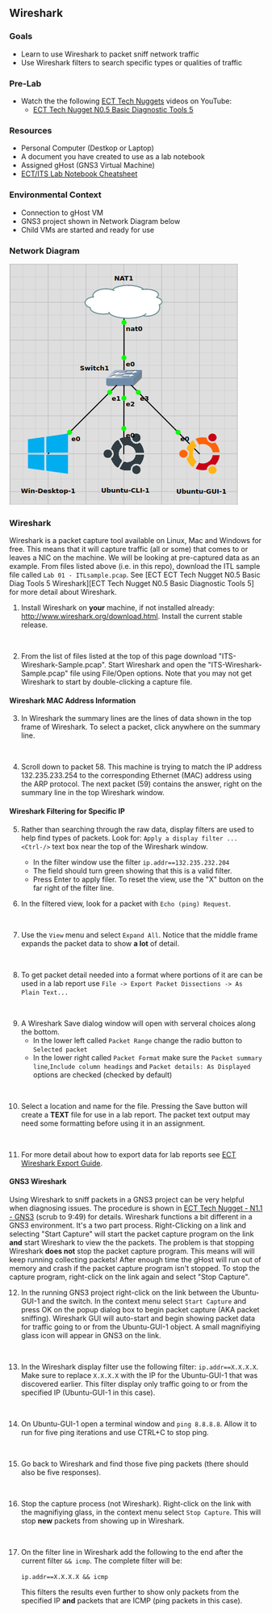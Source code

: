 ## Wireshark

### Goals
- Learn to use Wireshark to packet sniff network traffic
- Use Wireshark filters to search specific types or qualities of traffic

### Pre-Lab

- Watch the the following [ECT Tech Nuggets](https://www.youtube.com/@ecttechnuggets9126/featured) videos on YouTube:
    - [ECT Tech Nugget N0.5 Basic Diagnostic Tools 5](https://youtu.be/QTIbS9wyfag)

### Resources

- Personal Computer (Destkop or Laptop)
- A document you have created to use as a lab notebook
- Assigned gHost (GNS3 Virtual Machine)
- [ECT/ITS Lab Notebook Cheatsheet](https://github.com/OHIO-ECT/Lab-Notebook-Cheat-Sheet)

### Environmental Context

- Connection to gHost VM
- GNS3 project shown in Network Diagram below
- Child VMs are started and ready for use

### Network Diagram

![](./images/lab1-pic2-1.png)

### Wireshark

Wireshark is a packet capture tool available on Linux, Mac and Windows for free. This means that it will capture traffic (all or some) that comes to or leaves a NIC on the machine. We will be looking at pre-captured data as an example. From files listed above (i.e. in this repo), download the ITL sample file called `Lab 01 - ITLsample.pcap`. See [ECT ECT Tech Nugget N0.5 Basic Diag Tools 5 Wireshark][ECT Tech Nugget N0.5 Basic Diagnostic Tools 5] for more detail about Wireshark.

1. Install Wireshark on **your** machine, if not installed already: http://www.wireshark.org/download.html. Install the current stable release.
<br>

2. From the list of files listed at the top of this page download "ITS-Wireshark-Sample.pcap". Start Wireshark and open the "ITS-Wireshark-Sample.pcap" file using File/Open options. Note that you may not get Wireshark to start by double-clicking a capture file.

#### Wireshark MAC Address Information

3. In Wireshark the summary lines are the lines of data shown in the top frame of Wireshark. To select a packet, click anywhere on the summary line.
<br>

4. Scroll down to packet 58. This machine is trying to match the IP address 132.235.233.254 to the corresponding Ethernet (MAC) address using the ARP protocol. The next packet (59) contains the answer, right on the summary line in the top Wireshark window.

#### Wireshark Filtering for Specific IP

5. Rather than searching through the raw data, display filters are used to help find types of packets. Look for:
`Apply a display filter ... <Ctrl-/>` 
text box near the top of the Wireshark window. 
    - In the filter window use the filter `ip.addr==132.235.232.204`
    - The field should turn green showing that this is a valid filter. 
    - Press Enter to apply filer. To reset the view, use the "X" button on the far right of the filter line.

6. In the filtered view, look for a packet with `Echo (ping) Request`.
<br>

7. Use the `View` menu and select `Expand All`. Notice that the middle frame expands the packet data to show **a lot** of detail.
<br>

8. To get packet detail needed into a format where portions of it are can be used in a lab report use `File -> Export Packet Dissections -> As Plain Text...`
<br>

9. A Wireshark Save dialog window will open with serveral choices along the bottom. 
    - In the lower left called `Packet Range` change the radio button to `Selected packet`
    - In the lower right called `Packet Format` make sure the `Packet summary line`,`Include column headings` and `Packet details: As Displayed` options are checked (checked by default)
<br>

10. Select a location and name for the file. Pressing the Save button will create a **TEXT** file for use in a lab report. The packet text output may need some formatting before using it in an assignment.
<br>

11. For more detail about how to export data for lab reports see [ECT Wireshark Export Guide](https://github.com/OHIO-ECT/Wireshark-Export-Guide).

#### GNS3 Wireshark

Using Wireshark to sniff packets in a GNS3 project can be very helpful when diagnosing issues. The procedure is shown in [ECT Tech Nugget - N1.1 - GNS3](https://youtu.be/w5qsM3LhpQI) (scrub to 9:49) for details. Wireshark functions a bit different in a GNS3 environment. It's a two part process. Right-Clicking on a link and selecting "Start Capture" will start the packet capture program on the link **and** start Wireshark to view the the packets. The problem is that stopping Wireshark **does not** stop the packet capture program. This means will will keep running collecting packets! After enough time the gHost will run out of memory and crash if the packet capture program isn't stopped. To stop the capture program, right-click on the link again and select "Stop Capture".

12. In the running GNS3 project right-click on the link between the Ubuntu-GUI-1 and the switch. In the context menu select `Start Capture` and press OK on the popup dialog box to begin packet capture (AKA packet sniffing). Wireshark GUI will auto-start and begin showing packet data for traffic going to or from the Ubuntu-GUI-1 object. A small magnifiying glass icon will appear in GNS3 on the link.
<br>

13. In the Wireshark display filter use the following filter: `ip.addr==X.X.X.X`. Make sure to replace `X.X.X.X` with the IP for the Ubuntu-GUI-1 that was discovered earlier. This filter display only traffic going to or from the specified IP (Ubuntu-GUI-1 in this case). 
<br>

14. On Ubuntu-GUI-1 open a terminal window and `ping 8.8.8.8`. Allow it to run for five ping iterations and use CTRL+C to stop ping.
<br>

15. Go back to Wireshark and find those five ping packets (there should also be five responses).
<br>

16. Stop the capture process (not Wireshark). Right-click on the link with the magnifiying glass, in the context menu select `Stop Capture`. This will stop **new** packets from showing up in Wireshark.
<br>

17. On the filter line in Wireshark add the following to the end after the current filter `&& icmp`. The complete filter will be:

    ``ip.addr==X.X.X.X && icmp``

    This filters the results even further to show only packets from the specified IP **and** packets that are ICMP (ping packets in this case).